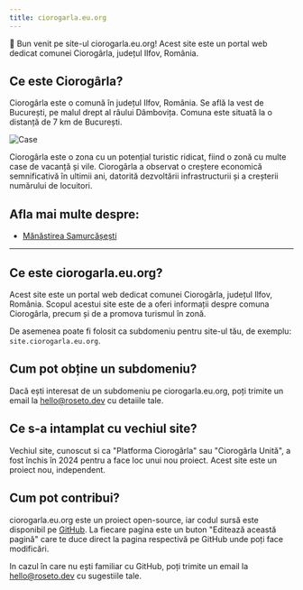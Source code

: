 ```yaml
---
title: ciorogarla.eu.org
---
```


👋 Bun venit pe site-ul ciorogarla.eu.org! Acest site este un portal web dedicat comunei Ciorogârla, județul Ilfov, România.

## Ce este Ciorogârla?

Ciorogârla este o comună în județul Ilfov, România. Se află la vest de București, pe malul drept al râului Dâmbovița. Comuna este situată la o distanță de 7 km de București.

![Case](@/assets/houses-overview.jpg)

Ciorogârla este o zona cu un potențial turistic ridicat, fiind o zonă cu multe case de vacanță și vile. Ciorogârla a observat o creștere economică semnificativă în ultimii ani, datorită dezvoltării infrastructurii și a creșterii numărului de locuitori.

## Afla mai multe despre:

* [Mănăstirea Samurcășești](/manastirea-samurcasesti)

***

## Ce este ciorogarla.eu.org?

Acest site este un portal web dedicat comunei Ciorogârla, județul Ilfov, România. Scopul acestui site este de a oferi informații despre comuna Ciorogârla, precum și de a promova turismul în zonă.

De asemenea poate fi folosit ca subdomeniu pentru site-ul tău, de exemplu: `site.ciorogarla.eu.org`.

## Cum pot obține un subdomeniu?

Dacă ești interesat de un subdomeniu pe ciorogarla.eu.org, poți trimite un email la [hello@roseto.dev](mailto:hello@roseto.dev) cu detaiile tale.

## Ce s-a intamplat cu vechiul site?

Vechiul site, cunoscut si ca "Platforma Ciorogârla" sau "Ciorogârla Unită", a fost închis în 2024 pentru a face loc unui nou proiect. Acest site este un proiect nou, independent.

## Cum pot contribui?

ciorogarla.eu.org este un proiect open-source, iar codul sursă este disponibil pe [GitHub](https://github.com/roseto/ciorogarla.eu.org). La fiecare pagina este un buton "Editează această pagină" care te duce direct la pagina respectivă pe GitHub unde poți face modificări.

In cazul în care nu ești familiar cu GitHub, poți trimite un email la [hello@roseto.dev](mailto:hello@roseto.dev) cu sugestiile tale.
